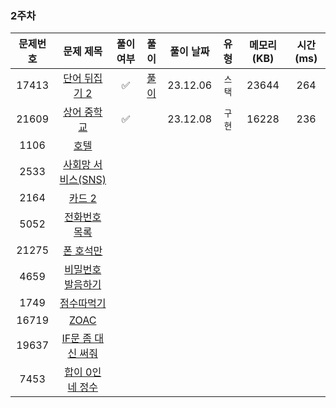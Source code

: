 ### 2주차

| 문제번호 |                         문제 제목                     | 풀이 여부 |                    풀이                    |  풀이 날짜   |     유형      |  메모리(KB) |    시간(ms)   |
|:----:|:-----------------------------------------------------:|:-:|:----------------------------------------:|:--------:|:-----------:|:----------:|:---------:|
|17413| [단어 뒤집기 2](https://www.acmicpc.net/problem/17413) | ✅ | [풀이](./BOJ_17413_단어뒤집기2.java) | 23.12.06 | `스택` | 23644 | 264 |
|21609| [상어 중학교](https://www.acmicpc.net/problem/21609) | ✅ |  | 23.12.08 | `구현` |16228|236|
|1106| [호텔](https://www.acmicpc.net/problem/1106) |   |   |  |        | | |
|2533| [사회망 서비스(SNS)](https://www.acmicpc.net/problem/2533) |    |    |  |       |  | |
|2164| [카드 2](https://www.acmicpc.net/problem/2164) |  |   |  |     |  | |
|5052| [전화번호 목록](https://www.acmicpc.net/problem/5052) |   |      |  |        | | |
|21275| [폰 호석만](https://www.acmicpc.net/problem/21275) |  |   |  |       | | |
|4659| [비밀번호 발음하기](https://www.acmicpc.net/problem/4659) |    |      |  |      | | |
|1749| [점수따먹기](https://www.acmicpc.net/problem/1749) |    |       |  |        | | |
|16719| [ZOAC](https://www.acmicpc.net/problem/16719) |    |    |  |      | | |
|19637| [IF문 좀 대신 써줘](https://www.acmicpc.net/problem/19637) |    |         |  |  | | |
|7453| [합이 0인 네 정수](https://www.acmicpc.net/problem/7453) |    |  |  |       | | |
